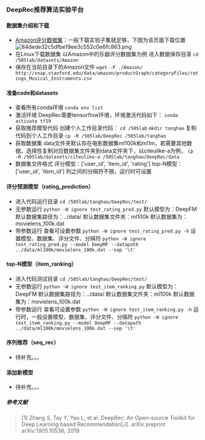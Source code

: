 ### DeepRec推荐算法实验平台
#### 数据集介绍和下载
* [Amazon评分数据集](http://jmcauley.ucsd.edu/data/amazon/links.html)：一般下载实验子集就足够，下图为该页面下载位置
![84dede32c5dfbe19ee3c552c0e6fc863.png](en-resource://database/7998:1)
* 在Linux下载数据集
以Amazon中的乐器评分数据集为例
进入数据保存目录
`cd /505lab/datasets/Amazon`
* 保存在当前目录下的Amazon文件
`wget -P ./Amazon/ http://snap.stanford.edu/data/amazon/productGraph/categoryFiles/ratings_Musical_Instruments.csv
`
#### 准备code和datasets
* 查看所有conda环境
`conda env list`
* 激活环境
DeepRec需要tensorflow环境，环境激活代码如下：
`conda activate tf19`
* 获取推荐模型代码
创建个人工作目录代码：
`cd /505lab`
`mkdir tanghao`
复制代码到个人工作目录
`cp -R /505lab/DeepRec /505lab/tanghao`
* 获取数据集
data文件夹默认存在电影数据集ml100k和ml1m，若需要其他数据，选择性复制对应数据集文件夹到data文件夹下，以citeulike-a为例，
`cp -R /505lab/datasets/citeulike-a /505lab/tanghao/DeepRec/data`
* 数据集文件格式
评分模型：['user_id', 'item_id', 'rating']
top-N模型：['user_id', 'item_id']
列之间的分隔符不限，运行时可设置
#### 评分预测模型（rating_prediction）
* 进入代码运行目录
`cd /505lab/tanghao/DeepRec/test/`
* 无参数运行
`python -W ignore test_rating_pred.py`
默认模型为：DeepFM
默认数据集路径为：../data/
默认数据集文件夹：ml100k
默认数据集为：movielens_100k.dat
* 带参数运行
查看可设置参数
`python -W ignore test_rating_pred.py -h`
设置模型、数据集、评分文件、分隔符
`python -W ignore test_rating_pred.py --model DeepMF --datapath ../data/ml100k/movielens_100k.dat --sep '\t'`
#### top-N模型（item_ranking）
* 进入代码测试目录
`cd /505lab/tanghao/DeepRec/test/`
* 无参数运行
`python -W ignore test_item_ranking.py`
默认模型为：DeepFM
默认数据集路径为：../data/
默认数据集文件夹：ml100k
默认数据集为：movielens_100k.dat
* 带参数运行
查看可设置参数
`python -W ignore test_item_ranking.py -h`
运行时，一般设置模型、数据集、评分文件、分隔符
`python -W ignore test_item_ranking.py --model DeepMF --datapath ../data/ml100k/movielens_100k.dat --sep '\t'`
#### 序列推荐（seq_rec）
* 待补充。。。
#### 添加新模型
* 待补充。。。

##### 参考文献
>[1] Zhang S, Tay Y, Yao L, et al. DeepRec: An Open-source Toolkit for Deep Learning based Recommendation[J]. arXiv preprint arXiv:1905.10536, 2019.